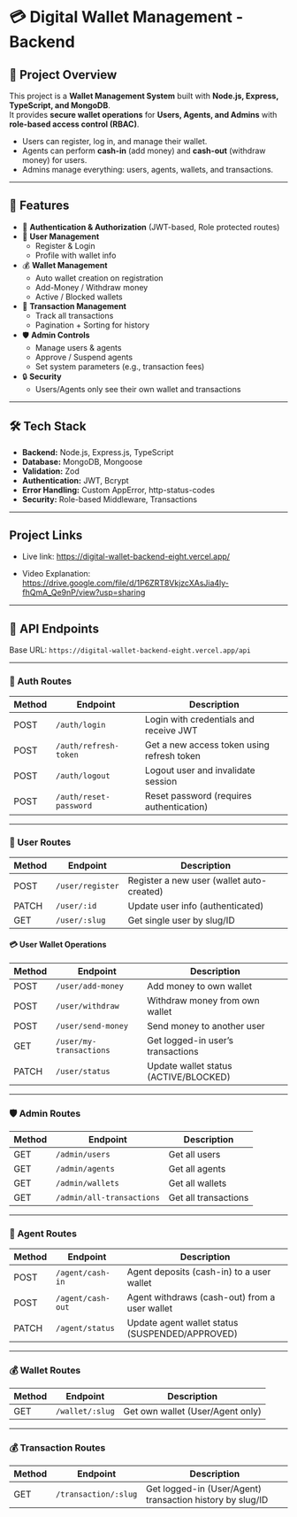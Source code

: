 # 💳 Digital Wallet Management - Backend

## 📌 Project Overview
This project is a **Wallet Management System** built with **Node.js, Express, TypeScript, and MongoDB**.  
It provides **secure wallet operations** for **Users, Agents, and Admins** with **role-based access control (RBAC)**. 

- Users can register, log in, and manage their wallet.  
- Agents can perform **cash-in** (add money) and **cash-out** (withdraw money) for users.  
- Admins manage everything: users, agents, wallets, and transactions.  

---

## 🚀 Features
- 🔑 **Authentication & Authorization** (JWT-based, Role protected routes)
- 👤 **User Management**
  - Register & Login
  - Profile with wallet info
- 💰 **Wallet Management**
  - Auto wallet creation on registration
  - Add-Money / Withdraw money
  - Active / Blocked wallets
- 📜 **Transaction Management**
  - Track all transactions 
  - Pagination + Sorting for history
- 🛡️ **Admin Controls**
  - Manage users & agents
  - Approve / Suspend agents
  - Set system parameters (e.g., transaction fees)
- 🔒 **Security**
  - Users/Agents only see their own wallet and transactions

---

## 🛠️ Tech Stack
- **Backend:** Node.js, Express.js, TypeScript  
- **Database:** MongoDB, Mongoose  
- **Validation:** Zod  
- **Authentication:** JWT, Bcrypt  
- **Error Handling:** Custom AppError, http-status-codes
- **Security:** Role-based Middleware, Transactions  

---

## Project Links
- Live link: https://digital-wallet-backend-eight.vercel.app/

- Video Explanation: https://drive.google.com/file/d/1P6ZRT8VkjzcXAsJia4ly-fhQmA_Qe9nP/view?usp=sharing

---

## 📡 API Endpoints

Base URL: `https://digital-wallet-backend-eight.vercel.app/api`

---

### 🔐 Auth Routes 
| Method | Endpoint             | Description |
|--------|----------------------|-------------|
| POST   | `/auth/login`        | Login with credentials and receive JWT |
| POST   | `/auth/refresh-token`| Get a new access token using refresh token |
| POST   | `/auth/logout`       | Logout user and invalidate session |
| POST   | `/auth/reset-password` | Reset password (requires authentication) |

---

### 👤 User Routes 
| Method | Endpoint               | Description |
|--------|------------------------|-------------|
| POST   | `/user/register`       | Register a new user (wallet auto-created) |
| PATCH  | `/user/:id`            | Update user info (authenticated) |
| GET    | `/user/:slug`          | Get single user by slug/ID |

#### 💳 User Wallet Operations
| Method | Endpoint                    | Description |
|--------|-----------------------------|-------------|
| POST   | `/user/add-money`           | Add money to own wallet |
| POST   | `/user/withdraw`            | Withdraw money from own wallet |
| POST   | `/user/send-money`          | Send money to another user |
| GET    | `/user/my-transactions`     | Get logged-in user’s transactions  |
| PATCH  | `/user/status`              | Update wallet status (ACTIVE/BLOCKED)  |

---

### 🛡️ Admin Routes
| Method | Endpoint                 | Description |
|--------|--------------------------|-------------|
| GET    | `/admin/users`           | Get all users |
| GET    | `/admin/agents`          | Get all agents |
| GET    | `/admin/wallets`         | Get all wallets |
| GET    | `/admin/all-transactions`| Get all transactions |

---

### 🤝 Agent Routes
| Method | Endpoint               | Description |
|--------|------------------------|-------------|
| POST   | `/agent/cash-in`       | Agent deposits (cash-in) to a user wallet |
| POST   | `/agent/cash-out`      | Agent withdraws (cash-out) from a user wallet |
| PATCH  | `/agent/status`        | Update agent wallet status (SUSPENDED/APPROVED) |

---

### 💰 Wallet Routes 
| Method | Endpoint               | Description |
|--------|------------------------|-------------|
| GET    | `/wallet/:slug`    | Get own wallet (User/Agent only) |

---

### 💰 Transaction Routes 
| Method | Endpoint               | Description |
|--------|------------------------|-------------|
| GET    | `/transaction/:slug`    | Get logged-in (User/Agent) transaction history by slug/ID |


